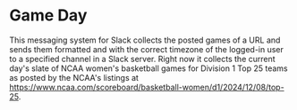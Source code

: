 # Game Day
This messaging system for Slack collects the posted games of a URL and sends them formatted and with the correct timezone of the logged-in user to a specified channel in a Slack server. Right now it collects the current day's slate of NCAA women's basketball games for Division 1 Top 25 teams as posted by the NCAA's listings at https://www.ncaa.com/scoreboard/basketball-women/d1/2024/12/08/top-25.

